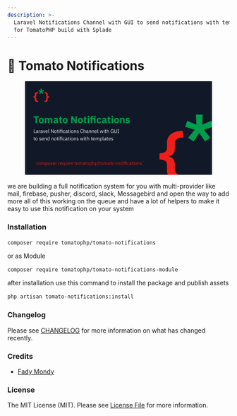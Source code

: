 ```yaml
---
description: >-
  Laravel Notifications Channel with GUI to send notifications with templates
  for TomatoPHP build with Splade
---
```


# 🔔 Tomato Notifications

<figure><img src="../../.gitbook/assets/screenshot (12).png" alt=""><figcaption></figcaption></figure>

we are building a full notification system for you with multi-provider like mail, firebase, pusher, discord, slack, Messagebird and open the way to add more all of this working on the queue and have a lot of helpers to make it easy to use this notification on your system

### Installation

```bash
composer require tomatophp/tomato-notifications
```

or as Module

```
composer require tomatophp/tomato-notifications-module
```

after installation use this command to install the package and publish assets

```bash
php artisan tomato-notifications:install
```

### Changelog

Please see [CHANGELOG](https://github.com/tomatophp/tomato-notifications/blob/master/CHANGELOG.md) for more information on what has changed recently.

### Credits

* [Fady Mondy](https://github.com/3x1io)

### License

The MIT License (MIT). Please see [License File](https://github.com/tomatophp/tomato-notifications/blob/master/LICENSE.md) for more information.

